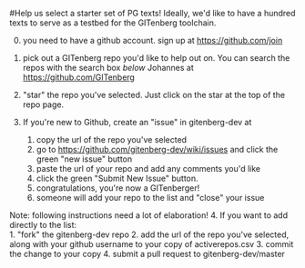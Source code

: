 #Help us select a starter set of PG texts!
Ideally, we'd like to have a hundred texts to serve as a testbed for the GITenberg toolchain.

0. you need to have a github account. sign up at https://github.com/join

1. pick out a GITenberg repo you'd like to help out on. You can search the repos with the search box *below* Johannes at https://github.com/GITenberg

2. "star" the repo you've selected. Just click on the star at the top of the repo page.

3. If you're new to Github, create an "issue" in  gitenberg-dev at  
    1. copy the url of the repo you've selected
    2. go to https://github.com/gitenberg-dev/wiki/issues and click the green "new issue" button
    3. paste the url of your repo and add any comments you'd like
    4. click the green "Submit New Issue" button. 
    5. congratulations, you're now a GITenberger!
    6. someone will add your repo to the list and "close" your issue
    
Note: following instructions need a lot of elaboration!
4. If you want to add directly to the list:  
    1. "fork" the gitenberg-dev repo
    2. add the url of the repo you've selected, along with your github username to your copy of activerepos.csv
    3. commit the change to your copy
    4. submit a pull request to gitenberg-dev/master

